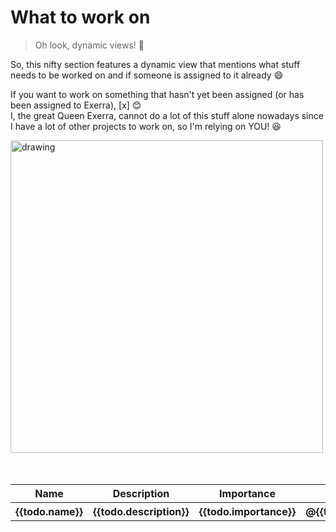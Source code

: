 # What to work on
> Oh look, dynamic views! 🎑

So, this nifty section features a dynamic view that mentions what stuff needs to be worked on and if someone is assigned to it already 😄

If you want to work on something that hasn't yet been assigned (or has been assigned to Exerra), [x] 😊<br>
I, the great Queen Exerra, cannot do a lot of this stuff alone nowadays since I have a lot of other projects to work on, so I'm relying on YOU! 😆

<img src="https://techcrunch.com/wp-content/uploads/2015/04/uncle-sam-we-want-you1-kopie_1.png?w=730&crop=1" alt="drawing" width="500"/>
<br>
<br>
<br>

<div id="todo">
  <table>
    <tr>
      <th>Name</th>
      <th>Description</th>
      <th>Importance</th>
      <th>Assigned person</th>
    </tr>
    <tr v-for="todo in thingstodoarray">
      <th>{{todo.name}}</th>
      <th>{{todo.description}}</th>
      <th>{{todo.importance}}</th>
      <th v-if="todo.assigned_person !== 'None'"><a v-bind:href="'https://github.com/' + todo.assigned_person">@{{todo.assigned_person}}</a></th>
      <th v-else>{{todo.assigned_person}}</th>
    </tr>
  </table>
</div>